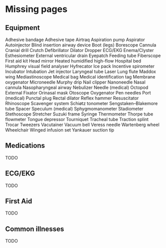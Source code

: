 # Missing pages

## Equipment

Adhesive bandage
Adhesive tape
Airtraq
Aspiration pump
Aspirator
Autoinjector
Blind insertion airway device
Boot (legs)
Borescope
Cannula
Cranial drill
Crutch
Defibrillator
Dilator
Dropper
ECG/EKG
Enema/Clyster
Esthesiometer
External ventricular drain
Eyepatch
Feeding tube
Fiberscope
First aid kit
Head mirror
Heated humidified high-flow
Hospital bed
Humphrey visual field analyser
Hyfrecator
Ice pack
Incentive spirometer
Incubator
Intubation
Jet injector
Laryngeal tube
Laser
Lung flute
Maddox wing
Mediastinoscope
Medical bag
Medical identification tag
Membrane oxygenator
Microneedle
Murphy drip
Nail clipper
Nanoneedle
Nasal cannula
Nasopharyngeal airway
Nebulizer
Needle (medical)
Octopod External Fixator
Orinasal mask
Otoscope
Oxygenator
Pen needles
Port (medical)
Punctal plug
Rectal dilator
Reflex hammer
Resuscitator
Rhinoscope
Scavenger system
Schiøtz tonometer
Sengstaken–Blakemore tube
Spacer
Speculum (medical)
Sphygmomanometer
Stadiometer
Stethoscope
Stretcher
Suzuki frame
Syringe
Thermometer
Thorpe tube flowmeter
Tongue depressor
Tourniquet
Tracheal tube
Traction splint
Trocar
Tweezers
Vacutainer
Vacuum bell
Veress needle
Wartenberg wheel
Wheelchair
Winged infusion set
Yankauer suction tip

## Medications

TODO

## ECG/EKG

TODO

## First Aid

TODO

## Common illnesses

TODO